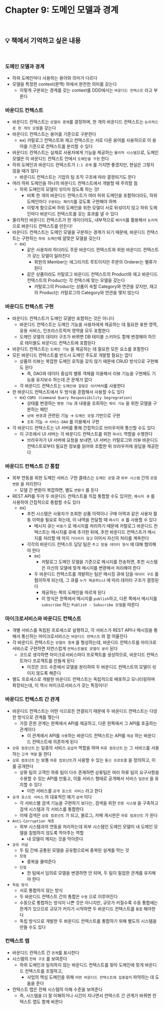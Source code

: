 # Chapter 9: 도메인 모델과 경계

<br>

## 💡 책에서 기억하고 싶은 내용

<br>

### 도메인 모델과 경계

- 하위 도메인마다 사용하는 용어와 의미가 다르다
- 모델을 특정한 context(문맥) 하에서 완전한 의미를 갖는다
  - 이렇게 구분되는 경계를 갖는 context를 DDD에서는 `바운디드 컨텍스트` 라고 부른다

### 바운디드 컨텍스트

- 바운디드 컨텍스트는 `모델의 경계`를 결정하며, 한 개의 바운디드 컨텍스트는 `논리적으로 한 개의 모델`을 갖는다
- 바운디드 컨텍스트는 용어를 기준으로 구분한다
  - ex) 카탈로그 컨텍스트와 재고 컨텍스트는 서로 다른 용어를 사용하므로 이 용어를 기준으로 컨텍스트를 분리할 수 있다
- 바운디드 컨텍스트는 실제로 사용자에게 기능을 제공하는 `물리적 시스템`으로, 도메인 모델은 이 바운디드 컨텍스트 안에서 `도메인을 구현` 한다
- 하위 도메인과 바운디드 컨텍스트가 `1:1 관계` 를 가지면 좋겠지만, 현실은 그렇지 않을 때가 많다
  - 바운디드 컨텍스트는 기업의 팀 조직 구조에 따라 결정되기도 한다
- 여러 하위 도메인을 하나의 바운디드 컨텍스트에서 개발할 때 주의할 점
  - 하위 도메인의 모델이 섞이지 않도록 하는 것!
    - 비록 한 개의 바운디드 컨텍스트가 여러 하위 도메인을 포함하더라도, 하위 도메인마다 `구분되는 패키지`를 갖도록 구현해야 하며
    - 이렇게 함으로써 하위 도메인을 위한 모델이 서로 뒤섞이지 않고 하위 도메인마다 바운디드 컨텍스트를 갖는 효과를 낼 수 있다
- 물리적인 바운디드 컨텍스트가 한 개이더라도, 내부적으로 `패키지`를 활용해서 `논리적`으로 바운디드 컨텍스트를 만든다!
- 바운디드 컨텍스트는 도메인 모델을 구분하는 경계가 되기 때문에, 바운디드 컨텍스트는 구현하는 `하위 도메인`에 알맞은 모델을 갖는다
  - ex)
    - 같은 사용자라 하더라도 주문 바운디드 컨텍스트와 회원 바운디드 컨텍스트가 갖는 모델이 달라진다
      - 회원의 Member는 애그리거트 루트이지만 주문의 Orderer는 밸류가 된다
    - 같은 상품이라도 카탈로그 바운디드 컨텍스트의 Product와 재고 바운디드 컨텍스트의 Product는 각 컨텍스에 맞는 모델을 갖는다
      - 카탈로그의 Product는 상품이 속할 Category와 연관을 갖지만, 재고의 Product는 카탈로그의 Category와 연관을 맺지 않는다

### 바운디드 컨텍스트 구현

- 바운디드 컨텍스트가 도메인 모델만 포함하는 것은 아니다
  - 바운디드 컨텍스트는 도메인 기능을 사용자에게 제공하는 데 필요한 표현 영역, 응용 서비스, 인프라스트럭처 영역을 모두 포함한다
  - 도메인 모델의 데이터 구조가 바뀌면 DB 테이블 스키마도 함께 변경해야 하므로 테이블도 바운디드 컨텍스트에 포함된다
- 바운디드 컨텍스트는 `도메인 기능` 을 제공하는 데 필요한 모든 요소를 포함한다
- 모든 바운디드 컨텍스트를 반드시 도메인 주도로 개발할 필요는 없다
  - 상품의 리뷰는 복잡한 도메인 로직을 갖지 않기 때문에 CRUD 방식으로 구현해도 된다
    - 즉, DAO와 데이터 중심의 밸류 객체를 이용해서 리뷰 기능을 구현해도 기능을 유지보수 하는데 큰 문제가 없다
  - 각 바운디드 컨텍스트는 `도메인에 알맞은 아키텍처`를 사용한다
- 한 바운디드 컨텍스트에서 두 방식을 혼합해서 사용할 수도 있다
  - ex) `CQRS (Command Query Responsibility Segregration)`
    - 상태를 변경하는 `명령 기능` 과 내용을 조회하는 `쿼리 기능` 을 위한 모델을 구분하는 패턴
    - `상태 변경`과 관련된 기능 → `도메인 모델` 기반으로 구현
    - `조회` 기능 → `서비스-DAO` 를 이용해서 구현
- 각 바운디드 컨텍스트는 UI 서버를 통해 간접적으로 브라우저와 통신할 수도 있다
  - 이 구조에서 UI 서버는 각 바운디드 컨텍스트를 위한 `파사드` 역할을 수행한다
    - 브라우저가 UI 서버에 요청을 보내면, UI 서버는 카탈로그와 리뷰 바운디드 컨텍스트로부터 필요한 정보를 읽어와 조합한 뒤 브라우저에 응답을 제공한다

### 바운디드 컨텍스트 간 통합

- 외부 연동을 위한 도메인 서비스 구현 클래스는 `도메인 모델` 과 `외부 시스템` 간의 `모델 변환` 을 처리한다
  - 모델 간 변환이 복잡하면, 별도 `변환기` 를 둔다
- REST API를 두어 두 바운디드 컨텍스트를 직접 통합할 수도 있지만, `메시지 큐` 를 사용하여 간접적으로 통합할 수도 있다
  - ex)
    - 추천 시스템은 사용자가 조회한 상품 이력이나 구매 이력과 같은 사용자 활동 이력을 필요로 하는데, 이 내역을 전달할 때 `메시지 큐` 를 사용할 수 있다
      - 메시지 큐는 `비동기` 로 메시지를 처리하기 때문에 카탈로그 바운디드 컨텍스트는 메시지를 큐에 추가한 뒤에, 추천 바운디드 컨텍스트가 메시지를 처리할 때 까지 `기다리지 않고` 이어서 자신의 처리를 계쏙한다
    - 각각의 바운디드 컨텍스트 담당 팀은 `주고 받을 데이터 형식` 에 대해 협의해야 한다
      - ex)
        - 카탈로그 도메인 모델을 기준으로 메시지를 전송하면, 추천 시스템은 자신의 모델에 맞게 메시지를 변환해서 처리해야 한다
      - 두 바운디드 컨텍스트를 개발하는 팀은 메시징 큐에 담을 `데이터 구조` 를 협의하게 되는데, 그 큐를 `누가 제공하느냐` 에 따라 데이터 구조가 결정된다
        - 제공하는 쪽의 도메인을 따르게 된다
        - 이 방식은 한쪽에서 메시지를 `publish`하고, 다른 쪽에서 메시지를 `subscribe` 하는 `Publish - Subscribe 모델`을 따른다

### 마이크로서비스와 바운디드 컨텍스트

- 개별 서비스를 독립된 프로세스로 실행하고, 각 서비스가 REST API나 메시징을 통해서 통신하는 마이크로서비스는 `바운디드 컨텍스트` 와 잘 어울린다
- 각 바운디드 컨텍스트는 `모델의 경계` 를 형성하는데, 바운디드 컨텍스트를 마이크로서비스로 구현하면 자연스럽게 `컨텍스트별로 모델이 분리` 된다
  - 코드로 생각하면 마이크로서비스마다 프로젝트를 생성하므로, 바운디드 컨텍스트마다 프로젝트를 만들게 된다
    - 이것은 코드 수준에서 모델을 분리하여 두 바운디드 컨텍스트의 모델이 섞이지 않도록 해준다
- 별도 프로세스로 개발한 바운디드 컨텍스트는 독립적으로 배포하고 모니터링하며 확장되는데, 이 역시 마이크로서비스가 갖는 특징이다!

### 바운디드 컨텍스트 간 관계

- 바운디드 컨텍스트는 어떤 식으로든 연결되기 때문에 두 바운디드 컨텍스트는 다양한 방식으로 관계를 맺는다
  - 가장 흔한 관계는 한쪽에서 API를 제공하고, 다른 한쪽에서 그 API를 호출하는 관계이다
    - 이 관계에서 API를 `사용`하는 바운디드 컨텍스트는 API를 `제공` 하는 바운디드 컨텍스트에 의존하게 된다
- `상류 컴포넌트` 는 일종의 서비스 `공급자` 역할을 하며 `하류 컴포넌트` 는 그 서비스를 사용하는 `고객 역할` 을 한다
- `상류 컴포넌트` 는 보통 `하류 컴포넌트`가 사용할 수 있는 `통신 프로토콜` 을 정의하고, 이를 공개한다
  - 상류 팀의 고객인 하류 팀이 다수 존재하면 상류팀은 여러 하류 팀의 요구사항을 수용할 수 있는 API를 만들고, 이를 서비스 형태로 공개해서 서비스 `일관성` 을 유지할 수 있다
    - 이런 서비스를 `공개 호스트 서비스` 라고 한다
- `공개 호스트 서비스` 의 대표적인 예가 `검색` 이다
  - 각 서비스별 검색 기능을 구현하기 보다는, 검색을 위한 `전용 시스템` 을 구축하고 검색 시스템과 각 서비스를 통합한다
  - 이때 검색은 `상류 컴포넌트` 가 되고, 블로그, 카페 게시판은 `하류 컴포넌트` 가 된다
- `Anti-Corruption 계층`
  - 외부 시스템과의 연동을 처리하는데 외부 시스템인 도메인 모델이 내 도메인 모델을 침범하지 않도록 막아주는 역할
    - 내 모델이 깨지는 것을 막아준다
- `공유 커널`
  - 두 팀 간에 공통된 모델을 공유함으로써 중복된 설계를 막는 것
  - `장점`
    - 중복을 줄여준다
  - `단점`
    - 한 팀에서 임의로 모델을 변경하면 안 되며, 두 팀이 밀접한 관계를 유지해야 한다
- `독립 방식`
  - 서로 통합하지 않는 방식
  - 두 바운디드 컨텍스트 간의 통합은 `수동` 으로 이루어진다
  - 수동으로 통합하는 방식이 나쁜 것은 아니지만, 규모가 커질수록 수동 통합에는 한계가 있으므로 규모가 커지기 시작하면 두 바운디드 컨텍스트를 `통합` 해야한다
  - 독립 방식으로 개발한 두 바운디드 컨텍스트를 통합하기 위해 별도의 시스템을 만들 수도 있다

### 컨텍스트 맵

- 바운디드 컨텍스트 간 `관계`를 표시한다
- 시스템의 `전체 구조` 를 보여준다
  - 하위 도메인과 일치하지 않는 바운디드 컨텍스트를 찾아 도메인에 맞게 바운디드 컨텍스트를 조절하고,
    - 사업의 핵심 도메인을 위해 `어떤 바운디드 컨텍스트에 집중할지` 파악하는 데 도움을 준다
- 컨텍스트 맵은 전체 시스템의 이해 수준을 보여준다
  - 즉, 시스템을 더 잘 이해하거나 시간이 지나면서 컨텍스트 간 관계가 바뀌면 컨텍스트 맵도 함께 바뀐다
